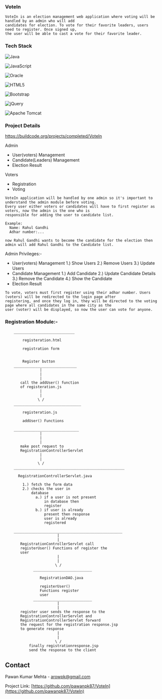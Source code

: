 ### VoteIn
```
VoteIn is an election management web application where voting will be handled by an admin who will add 
candidates for election. To vote for their favorite leaders, users need to register. Once signed up, 
the user will be able to cast a vote for their favorite leader.
```
###  Tech Stack
![Java](https://img.shields.io/badge/java-%23ED8B00.svg?style=for-the-badge&logo=java&logoColor=white)

![JavaScript](https://img.shields.io/badge/javascript-%23323330.svg?style=for-the-badge&logo=javascript&logoColor=%23F7DF1E)

![Oracle](https://img.shields.io/badge/Oracle-F80000?style=for-the-badge&logo=oracle&logoColor=white)

![HTML5](https://img.shields.io/badge/html5-%23E34F26.svg?style=for-the-badge&logo=html5&logoColor=white)

![Bootstrap](https://img.shields.io/badge/bootstrap-%23563D7C.svg?style=for-the-badge&logo=bootstrap&logoColor=white)

![jQuery](https://img.shields.io/badge/jquery-%230769AD.svg?style=for-the-badge&logo=jquery&logoColor=white)

![Apache Tomcat](https://img.shields.io/badge/apache%20tomcat-%23F8DC75.svg?style=for-the-badge&logo=apache-tomcat&logoColor=black)

### Project Details
https://buildcode.org/projects/completed/VoteIn

Admin
- User(voters) Management
- Candidate(Leaders) Management
- Election Result

Voters
- Registration   
- Voting

```
VoteIn application will be handled by one admin so it's important to understand the admin module before voting. 
Every user either voters or candidates will have to first register as voters, now the admin is the one who is 
responsible for adding the user to candidate list.

Example:
  Name: Rahul Gandhi
  Adhar number:...

now Rahul Gandhi wants to become the candidate for the election then admin will add Rahul Gandhi to the Candidate list.
```

Admin Privileges:-
- User(voters) Management
  1.) Show Users
  2.) Remove Users
  3.)  Update Users
- Candidate Management
  1.) Add Candidate
  2.) Update Candidate Details
  3.) Remove the Candidate 
  4.) Show the Candidate
- Election Result

```
To vote, voters must first register using their adhar number. Users (voters) will be redirected to the login page after 
registering, and once they log in, they will be directed to the voting page where all candidates in the same city as the 
user (voter) will be displayed, so now the user can vote for anyone.
```

### Registration Module:-
```
    ____________________________
       
        registeration.html    
                              
        registration form     
                              
                              
        Register button       
    _____________________________
                |
                |
                |
       call the addUser() function
       of registeration.js
                |
                |
               \ /  
    _______________________________
                                  
        registeration.js      
                              
        addUser() Functions   
                              
    ______________________________
                |
                |
                |
       make post request to
       RegistrationControllerServlet
                |
                |
               \ / 
    ___________________________________________________
                                               
      RegistrationControllerServlet.java   
                                          
        1.) fetch the form data            
        2.) checks the user in             
            database                           
              a.) if a user is not present 
                  in database then         
                  register                 
              b.) if user is already       
                  present then response    
                  user is already          
                  registered               
                                           
    __________________________________________________
                        |
                        |
       RegistrationControllerServlet call
       registerUser() Functions of register the 
       user 
                        |
                        |
                       \ / 
             ___________________________
              
                RegistrationDAO.java  
                                      
                registerUser()        
                Functions register    
                user                 
             ___________________________     
                        |
                        |
       register user sends the response to the
       RegistrationControllerServlet and
       RegistrationControllerServlet forward 
       the request for the registration response.jsp 
       to generate response
                        |
                        |
                       \ / 
           finally registrationresponse.jsp
           send the response to the client
```


<!-- CONTACT -->
## Contact

Pawan Kumar Mehta - arowpk@gmail.com

Project Link: [https://github.com/pawanpk87/VoteIn](https://github.com/pawanpk87/VoteIn)
